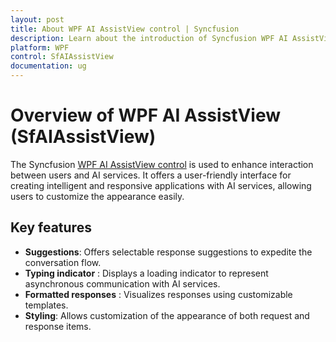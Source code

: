 ```yaml
---
layout: post
title: About WPF AI AssistView control | Syncfusion
description: Learn about the introduction of Syncfusion WPF AI AssistView Control (SfAvatarView) with essential features and more.
platform: WPF
control: SfAIAssistView
documentation: ug
---
```


# Overview of WPF AI AssistView (SfAIAssistView)

The Syncfusion [WPF AI AssistView control](https://www.syncfusion.com/wpf-controls/aiassist-view) is used to enhance interaction between users and AI services. It offers a user-friendly interface for creating intelligent and responsive applications with AI services, allowing users to customize the appearance easily.

## Key features

* **Suggestions**: Offers selectable response suggestions to expedite the conversation flow.
* **Typing indicator** : Displays a loading indicator to represent asynchronous communication with AI services.
* **Formatted responses** : Visualizes responses using customizable templates.
* **Styling**: Allows customization of the appearance of both request and response items.